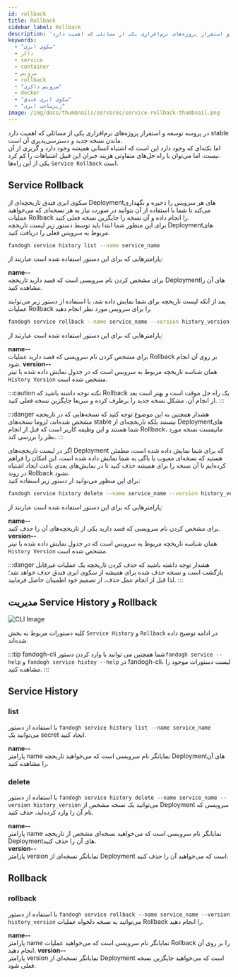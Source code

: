 ```yaml
---
id: rollback
title: Rollback
sidebar_label: Rollback
description: 'در پروسه توسعه و استقرار پروژه‌های نرم‌افزاری یکی از مسائلی که اهمیت دارد stable ماندن نسخه جدید و دسترسی‌پذیری آن است. اما نکته‌ای که وجود دارد این است که اشتباه انسانی همیشه وجود دارد و گریزی از آن نیست، اما می‌توان با راه‌ حل‌های متفاوتی هزینه جبران این قبیل اشتباهات را کم کرد.یکی از این راه‌ها Service Rollback است.'
keywords:
  - "سکوی ابری"
  - داکر
  - service
  - container
  - سرویس
  - rollback
  - "سرویس داکری"
  - docker
  - "سکوی ابری فندق"
  - "زیرساخت ابری"
image: /img/docs/thumbnails/services/service-rollback-thumbnail.png
---
```


در پروسه توسعه و استقرار پروژه‌های نرم‌افزاری یکی از مسائلی که اهمیت دارد stable ماندن نسخه جدید و دسترسی‌پذیری آن است.<br/>
اما نکته‌ای که وجود دارد این است که اشتباه انسانی همیشه وجود دارد و گریزی از آن نیست، اما می‌توان با راه‌ حل‌های متفاوتی هزینه جبران این قبیل اشتباهات را کم کرد.<br/>
یکی از این راه‌ها `Service Rollback` است.

## Service Rollback

سکوی ابری فندق تاریخچه‌ای از Deploymentهای هر سرویس را ذخیره و نگهداری می‌کند تا شما با استفاده از آن بتوانید در صورت نیاز به هر نسخه‌ای که می‌خواهید عملیات Rollback را انجام داده و آن نسخه را جایگزین نسخه فعلی کنید. <br/>
برای این منظور شما ابتدا باید توسط دستور زیر لیست تاریخچه Deploymentهای مربوط به سرویس فعلی را دریافت کنید.

```bash
fandogh service history list --name service_name
```

پارامتر‌هایی که برای این دستور استفاده شده است عبارتند از:

**name--**<br/>
برای مشخص کردن نام سرویسی است که قصد دارید تاریخچه Deploymentهای آن را مشاهده کنید. 

بعد از آنکه لیست تاریخچه برای شما نمایش داده شد، با استفاده از دستور زیر می‌توایند عملیات Rollback را برای سرویس مورد نظر انجام دهید.

```bash
fandogh service rollback --name service_name --version history_version
```

پارامتر‌هایی که برای این دستور استفاده شده است عبارتند از:

**name--**<br/>
برای مشخص کردن نام سرویسی که قصد دارید عملیات Rollback بر روی آن انجام شود. 
**version--**<br/>
همان شناسه تاریخچه مربوط به سرویس است که در جدول نمایش داده شده با تیتر `History Version` مشخص شده است. 

:::caution نکته
توجه داشته باشید که Rollback یک راه حل موقت است و بهتر است بعد از انجام آن، مشکل نسخه جدید را برطرف کرده و سریعا جایگزین نسخه فعلی کنید.
:::

:::danger هشدار
همچنین به این موضوع توجه کنید که نسخه‌هایی که در تاریخچه مشخص شده‌اند، لزوما نسخه‌های stable نیستند بلکه تاریخچه‌ای از Deploymentهای شما هستند و این وظیفه کاربر است که قبل از انجام Rollback، مانیفست نسخه مورد نظر را بررسی کند.
:::

اگر در لیست تاریخچه‌های Deployment که برای شما نمایش داده شده است، مطمئن هستید که نسخه‌ای معیوب یا باگی به شما نمایش داده شده است، این امکان را فراهم کرده‌ایم تا آن نسخه را برای همیشه حذف کنید تا در نمایش‌های بعدی باعث ایجاد اشتباه در روند Rollback نشود.<br/>
برای این منظور می‌توانید از دستور زیر استفاده کنید:

```bash
fandogh service history delete --name service_name --version history_version
```

پارامتر‌هایی که برای این دستور استفاده شده است عبارتند از:

**name--**<br/>
برای مشخص کردن نام سرویسی که قصد دارید یکی از تاریخچه‌های آن را حذف کنید.<br/>
**version--**<br/>
همان شناسه تاریخچه مربوط به سرویس است که در جدول نمایش داده شده با تیتر `History Version` مشخص شده است. 

:::danger هشدار
توجه داشته باشید که حذف کردن تاریخچه یک عملیات غیرقابل بازگشت است و نسخه حذف شده برای همیشه از سکوی ابری فندق حذف خواهد شد؛ لذا قبل از انجام عمل حذف، از تصمیم خود اطمینان حاصل فرمایید.
:::

##  مدیریت Service History و Rollback

![ CLI Image](/img/docs/cli_image.svg "CLI Image")

کلیه دستورات مربوط به بخش `Service History` و ‍‍`Rollback` در ادامه توضیح داده شده‌اند.

:::tip fandogh-cli
شما همچنین می توانید با وارد کردن دستور`fandogh service --help` و `fandogh service histoy --help` در fandogh-cli، لیست دستورات موجود را مشاهده کنید.
:::

## Service History

###  list
با استفاده از دستور `fandogh service history list --name service_name` می‌توانید یک secret ایجاد کنید.

**name--**<br/>
پارامتر name نمایانگر نام سرویسی است که می‌خواهید تاریخچه Deploymentهای آن را مشاهده کنید.

###  delete
با استفاده از دستور `fandogh service history delete --name service_name --version history_version` می‌توانید یک نسخه مشخص از Deployment سرویسی که نام آن را وارد کرده‌اید، حذف کنید.

**name--**<br/>
پارامتر name نمایانگر نام سرویسی است  که می‌خواهید نسخه‌ای مشخص از تاریخچه Deploymentهای آن را حذف کنید.<br/>
**version--**<br/>
پارامتر version نمایانگر نسخه‌ای از Deployment است که می‌خواهید آن را حذف کنید.

## Rollback

###  rollback
با استفاده از دستور `fandogh service rollback --name service_name --version history_version` می‌توانید به نسخه‌ دلخواه عملیات Rollback را انجام دهید.

**name--**<br/>
پارامتر name نمایانگر نام سرویسی است که می‌خواهید عملیات Rollback را بر روی آن انجام دهید.
**version--**<br/>
پارامتر version نمایانگر نسخه‌ای از Deployment است که می‌خواهید جایگزین نسخه فعلی شود.
